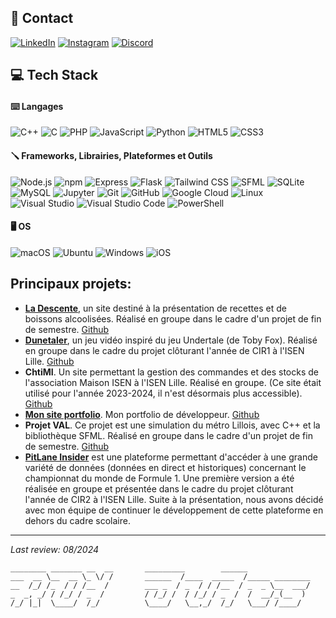 ## 📩 Contact

[![LinkedIn](https://a11ybadges.com/badge?logo=linkedin)](https://www.linkedin.com/in/julesr0y/) [![Instagram](https://a11ybadges.com/badge?logo=instagram)](https://instagram.com/julesr0y/) [![Discord](https://a11ybadges.com/badge?logo=discord)](https://discordapp.com/users/1102534513315303494)

## 💻 Tech Stack

#### ⌨️ Langages

![C++](https://a11ybadges.com/badge?logo=cplusplus) ![C](https://a11ybadges.com/badge?logo=c) ![PHP](https://a11ybadges.com/badge?logo=php) ![JavaScript](https://a11ybadges.com/badge?logo=javascript) ![Python](https://a11ybadges.com/badge?logo=python) ![HTML5](https://a11ybadges.com/badge?logo=html5) ![CSS3](https://a11ybadges.com/badge?logo=css3)

#### 🪛 Frameworks, Librairies, Plateformes et Outils

![Node.js](https://a11ybadges.com/badge?logo=nodedotjs) ![npm](https://a11ybadges.com/badge?logo=npm) ![Express](https://a11ybadges.com/badge?logo=express) ![Flask](https://a11ybadges.com/badge?logo=flask) ![Tailwind CSS](https://a11ybadges.com/badge?logo=tailwindcss) ![SFML](https://a11ybadges.com/badge?logo=sfml) ![SQLite](https://a11ybadges.com/badge?logo=sqlite) ![MySQL](https://a11ybadges.com/badge?logo=mysql) ![Jupyter](https://a11ybadges.com/badge?logo=jupyter) ![Git](https://a11ybadges.com/badge?logo=git) ![GitHub](https://a11ybadges.com/badge?logo=github) ![Google Cloud](https://a11ybadges.com/badge?logo=googlecloud) ![Linux](https://a11ybadges.com/badge?logo=linux) ![Visual Studio](https://a11ybadges.com/badge?logo=visualstudio) ![Visual Studio Code](https://a11ybadges.com/badge?logo=visualstudiocode) ![PowerShell](https://a11ybadges.com/badge?logo=powershell)

#### 🖥️ OS

![macOS](https://a11ybadges.com/badge?logo=macos) ![Ubuntu](https://a11ybadges.com/badge?logo=ubuntu) ![Windows](https://a11ybadges.com/badge?logo=windows) ![iOS](https://a11ybadges.com/badge?logo=ios)

## Principaux projets:

* **[La Descente](https://ladescente.alwaysdata.net/)**, un site destiné à la présentation de recettes et de boissons alcoolisées. Réalisé en groupe dans le cadre d'un projet de fin de semestre. [Github](https://github.com/julesr0y/ladescente)
* **[Dunetaler](https://dunetaler.alwaysdata.net/php/)**, un jeu vidéo inspiré du jeu Undertale (de Toby Fox). Réalisé en groupe dans le cadre du projet clôturant l'année de CIR1 à l'ISEN Lille. [Github](https://github.com/julesr0y/Dunetaler)
* **ChtiMI**. Un site permettant la gestion des commandes et des stocks de l'association Maison ISEN à l'ISEN Lille. Réalisé en groupe. (Ce site était utilisé pour l'année 2023-2024, il n'est désormais plus accessible). [Github](https://github.com/julesr0y/maison_isen)
* **[Mon site portfolio](https://julesr0y.xyz/)**. Mon portfolio de développeur. [Github](https://github.com/julesr0y/portfolio)
* **Projet VAL**. Ce projet est une simulation du métro Lillois, avec C++ et la bibliothèque SFML. Réalisé en groupe dans le cadre d'un projet de fin de semestre. [Github](https://github.com/julesroy/projet_val)
* **[PitLane Insider](https://pitlaneinsider.fr/)** est une plateforme permettant d'accéder à une grande variété de données (données en direct et historiques) concernant le championnat du monde de Formule 1. Une première version a été réalisée en groupe et présentée dans le cadre du projet clôturant l'année de CIR2 à l'ISEN Lille. Suite à la présentation, nous avons décidé avec mon équipe de continuer le développement de cette plateforme en dehors du cadre scolaire.

---

*Last review: 08/2024*

```
________ _______ __  __       _________        ______  
___  __ \__  __ \_ \/ /       ______  /____  _____  /_____ ________
__  /_/ /_  / / /__  /        ___ _  / _  / / /__  / _  _ \__  ___/
_  _, _/ / /_/ / _  /         / /_/ /  / /_/ / _  /  /  __/_(__  )
/_/ |_|  \____/  /_/          \____/   \__,_/  /_/   \___/ /____/
```
